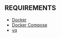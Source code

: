 

## REQUIREMENTS

- [Docker][1]
- [Docker Compose][2]
- [yq][3]


















<!-- Links -->
[1]: https://docs.docker.com/engine/install/
[2]: https://docs.docker.com/compose/install/
[3]: https://github.com/mikefarah/yq